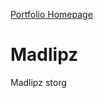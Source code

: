 [Portfolio Homepage](https://github.com/devsujatha/portfolio-web-page/blob/main/index.html)
# Madlipz
Madlipz storg 

